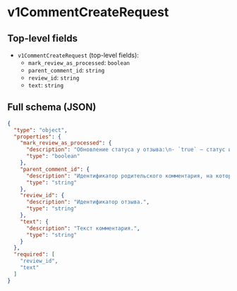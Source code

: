 # v1CommentCreateRequest

## Top-level fields
- `v1CommentCreateRequest` (top-level fields):
  - `mark_review_as_processed`: `boolean`
  - `parent_comment_id`: `string`
  - `review_id`: `string`
  - `text`: `string`

## Full schema (JSON)
```json
{
  "type": "object",
  "properties": {
    "mark_review_as_processed": {
      "description": "Обновление статуса у отзыва:\n- `true` — статус изменится на `Processed`.\n- `false` — статус не изменится.\n",
      "type": "boolean"
    },
    "parent_comment_id": {
      "description": "Идентификатор родительского комментария, на который вы отвечаете.",
      "type": "string"
    },
    "review_id": {
      "description": "Идентификатор отзыва.",
      "type": "string"
    },
    "text": {
      "description": "Текст комментария.",
      "type": "string"
    }
  },
  "required": [
    "review_id",
    "text"
  ]
}
```
